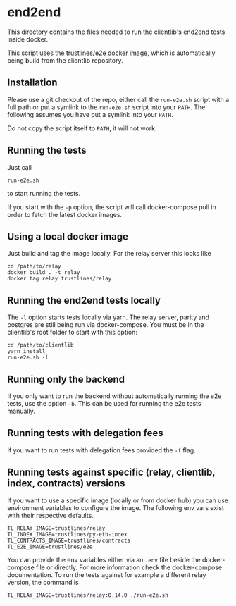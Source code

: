 # end2end

This directory contains the files needed to run the clientlib's end2end tests
inside docker.

This script uses the [trustlines/e2e docker
image](https://hub.docker.com/r/trustlines/e2e/tags), which is automatically
being build from the clientlib repository.

## Installation

Please use a git checkout of the repo, either call the `run-e2e.sh` script with a
full path or put a symlink to the `run-e2e.sh` script into your `PATH`. The
following assumes you have put a symlink into your `PATH`.

Do not copy the script itself to `PATH`, it will not work.

## Running the tests

Just call

    run-e2e.sh

to start running the tests.

If you start with the `-p` option, the script will call docker-compose pull in
order to fetch the latest docker images.

## Using a local docker image

Just build and tag the image locally. For the relay server this looks like

    cd /path/to/relay
    docker build . -t relay
    docker tag relay trustlines/relay

## Running the end2end tests locally

The `-l` option starts tests locally via yarn. The relay server, parity and
postgres are still being run via docker-compose. You must be in the clientlib's
root folder to start with this option:

    cd /path/to/clientlib
    yarn install
    run-e2e.sh -l

## Running only the backend

If you only want to run the backend without automatically running the e2e tests,
use the option `-b`. This can be used for running the e2e tests manually.

## Running tests with delegation fees
If you want to run tests with delegation fees provided the `-f` flag.

## Running tests against specific (relay, clientlib, index, contracts) versions
If you want to use a specific image (locally or from docker hub) you can use environment
variables to configure the image. The following env vars exist with their respective defaults.

    TL_RELAY_IMAGE=trustlines/relay
    TL_INDEX_IMAGE=trustlines/py-eth-index
    TL_CONTRACTS_IMAGE=trustlines/contracts
    TL_E2E_IMAGE=trustlines/e2e

You can provide the env variables either via an `.env` file beside the docker-compose file
or directly. For more information check the docker-compose documentation.
To run the tests against for example a different relay version, the command is

    TL_RELAY_IMAGE=trustlines/relay:0.14.0 ./run-e2e.sh
